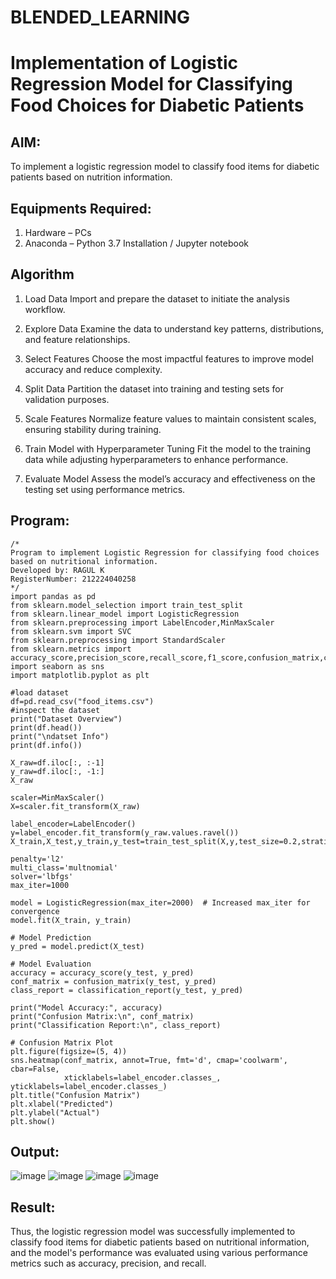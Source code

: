 # BLENDED_LEARNING
# Implementation of Logistic Regression Model for Classifying Food Choices for Diabetic Patients

## AIM:
To implement a logistic regression model to classify food items for diabetic patients based on nutrition information.

## Equipments Required:
1. Hardware – PCs
2. Anaconda – Python 3.7 Installation / Jupyter notebook

## Algorithm
1. Load Data Import and prepare the dataset to initiate the analysis workflow.

2. Explore Data Examine the data to understand key patterns, distributions, and feature relationships.

3. Select Features Choose the most impactful features to improve model accuracy and reduce complexity.

4. Split Data Partition the dataset into training and testing sets for validation purposes.

5. Scale Features Normalize feature values to maintain consistent scales, ensuring stability during training.

6. Train Model with Hyperparameter Tuning Fit the model to the training data while adjusting hyperparameters to enhance performance.

7. Evaluate Model Assess the model’s accuracy and effectiveness on the testing set using performance metrics.

## Program:
```
/*
Program to implement Logistic Regression for classifying food choices based on nutritional information.
Developed by: RAGUL K
RegisterNumber: 212224040258
*/
import pandas as pd
from sklearn.model_selection import train_test_split
from sklearn.linear_model import LogisticRegression
from sklearn.preprocessing import LabelEncoder,MinMaxScaler
from sklearn.svm import SVC
from sklearn.preprocessing import StandardScaler
from sklearn.metrics import accuracy_score,precision_score,recall_score,f1_score,confusion_matrix,classification_report
import seaborn as sns
import matplotlib.pyplot as plt

#load dataset 
df=pd.read_csv("food_items.csv")
#inspect the dataset
print("Dataset Overview")
print(df.head())
print("\ndatset Info")
print(df.info())

X_raw=df.iloc[:, :-1]
y_raw=df.iloc[:, -1:]
X_raw

scaler=MinMaxScaler()
X=scaler.fit_transform(X_raw)

label_encoder=LabelEncoder()
y=label_encoder.fit_transform(y_raw.values.ravel())
X_train,X_test,y_train,y_test=train_test_split(X,y,test_size=0.2,stratify=y,random_state=123)

penalty='l2'
multi_class='multnomial'
solver='lbfgs'
max_iter=1000

model = LogisticRegression(max_iter=2000)  # Increased max_iter for convergence
model.fit(X_train, y_train)

# Model Prediction
y_pred = model.predict(X_test)

# Model Evaluation
accuracy = accuracy_score(y_test, y_pred)
conf_matrix = confusion_matrix(y_test, y_pred)
class_report = classification_report(y_test, y_pred)

print("Model Accuracy:", accuracy)
print("Confusion Matrix:\n", conf_matrix)
print("Classification Report:\n", class_report)

# Confusion Matrix Plot
plt.figure(figsize=(5, 4))
sns.heatmap(conf_matrix, annot=True, fmt='d', cmap='coolwarm', cbar=False, 
            xticklabels=label_encoder.classes_, yticklabels=label_encoder.classes_)
plt.title("Confusion Matrix")
plt.xlabel("Predicted")
plt.ylabel("Actual")
plt.show()
```

## Output:
![image](https://github.com/user-attachments/assets/ef865c2e-170c-493d-820a-c154ffb18742)
![image](https://github.com/user-attachments/assets/13aedafc-c385-4862-aa61-67a5e09258b3)
![image](https://github.com/user-attachments/assets/ce7f463d-68a5-4a57-b13c-6fe141982ecf)
![image](https://github.com/user-attachments/assets/827d2374-c126-4436-a448-5ab6488ffb67)

## Result:
Thus, the logistic regression model was successfully implemented to classify food items for diabetic patients based on nutritional information, and the model's performance was evaluated using various performance metrics such as accuracy, precision, and recall.
